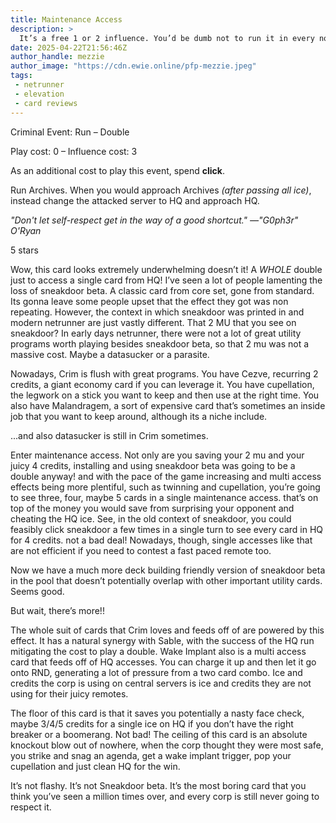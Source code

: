 ```yaml
---
title: Maintenance Access
description: >
  It’s a free 1 or 2 influence. You’d be dumb not to run it in every non-Jinteki deck that runs Mavirus.
date: 2025-04-22T21:56:46Z
author_handle: mezzie
author_image: "https://cdn.ewie.online/pfp-mezzie.jpeg"
tags:
 - netrunner
 - elevation
 - card reviews
---
```


<card-frame name="maintenance-access" side="corp" stars="5" src="https://cdn.ewie.online/nsg-flyswatter.jpeg">

<div class="visually-hidden" id="card-name-maintenance-access">

Criminal Event: Run – Double

Play cost: 0 – Influence cost: 3

As an additional cost to play this event, spend **click**.

Run Archives. When you would approach Archives *(after passing all ice)*, instead change the attacked server to HQ and approach HQ.

_"Don't let self-respect get in the way of a good shortcut."_
_—"G0ph3r" O'Ryan_

5 stars

</div>

</card-frame>

<script type="module" src="/assets/js/components/card-frame.js"></script>

Wow, this card looks extremely underwhelming doesn’t it!
A *WHOLE* double just to access a single card from HQ!
I’ve seen a lot of people lamenting the loss of sneakdoor beta. A classic card from core set, gone from standard. Its gonna leave some people upset that the effect they got was non repeating. However, the context in which sneakdoor was printed in and modern netrunner are just vastly different. That 2 MU that you see on sneakdoor? In early days netrunner, there were not a lot of great utility programs worth playing besides sneakdoor beta, so that 2 mu was not a massive cost. Maybe a datasucker or a parasite.

Nowadays, Crim is flush with great programs. You have Cezve, recurring 2 credits, a giant economy card if you can leverage it. You have cupellation, the legwork on a stick you want to keep and then use at the right time. You also have Malandragem, a sort of expensive card that’s sometimes an inside job that you want to keep around, although its a niche include.

...and also datasucker is still in Crim sometimes.

Enter maintenance access. Not only are you saving your 2 mu and your juicy 4 credits, installing and using sneakdoor beta was going to be a double anyway! and with the pace of the game increasing and multi access effects being more plentiful, such as twinning and cupellation, you’re going to see three, four, maybe 5 cards in a single maintenance access. that’s on top of the money you would save from surprising your opponent and cheating the HQ ice.
See, in the old context of sneakdoor, you could feasibly click sneakdoor a few times in a single turn to see every card in HQ for 4 credits. not a bad deal! Nowadays, though, single accesses like that are not efficient if you need to contest a fast paced remote too.

Now we have a much more deck building friendly version of sneakdoor beta in the pool that doesn’t potentially overlap with other important utility cards.  Seems good.

But wait, there’s more!!

The whole suit of cards that Crim loves and feeds off of are powered by this effect. It has a natural synergy with Sable, with the success of the HQ run mitigating the cost to play a double. Wake Implant also is a multi access card that feeds off of HQ accesses. You can charge it up and then let it go onto RND, generating a lot of pressure from a two card combo. Ice and credits the corp is using on central servers is ice and credits they are not using for their juicy remotes.

The floor of this card is that it saves you potentially a nasty face check, maybe 3/4/5 credits for a single ice on HQ if you don’t have the right breaker or a boomerang. Not bad!
The ceiling of this card is an absolute knockout blow out of nowhere, when the corp thought they were most safe, you strike and snag an agenda, get a wake implant trigger, pop your cupellation and just clean HQ for the win.

It’s not flashy. It’s not Sneakdoor beta. It’s the most boring card that you think you’ve seen a million times over,
and every corp is still never going to respect it.
